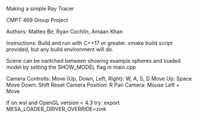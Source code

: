 Making a simple Ray Tracer

CMPT 469 Group Project

Authors: Matteo Bir, Ryan Cochlin, Amaan Khan

Instructions:
Build and run with C++17 or greater.
xmake build script provided, but any build environment will do.

Scene can be switched between showing example spheres and loaded model by setting the SHOW_MODEL flag in main.cpp

Camera Controlls:
Move (Up, Down, Left, Right): W, A, S, D
Move Up: Space
Move Down: Shift
Reset Camera Position: R
Pan Camera: Mouse Left + Move


If on wsl and OpenGL version < 4.3 try:
export MESA_LOADER_DRIVER_OVERRIDE=zink